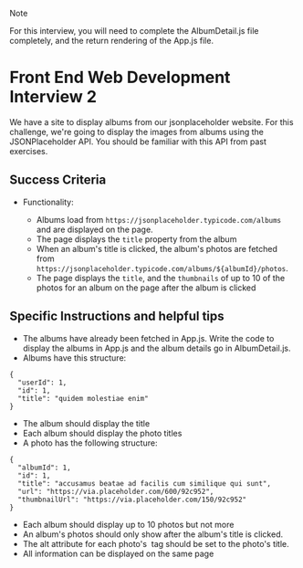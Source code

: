 >[!NOTE]
>For this interview, you will need to complete the AlbumDetail.js file completely, and the return rendering of the App.js file.

# Front End Web Development Interview 2

We have a site to display albums from our jsonplaceholder website.
For this challenge, we're going to display the images from albums using the JSONPlaceholder API. You should be familiar with this API from past exercises.

## Success Criteria

- Functionality:

  - Albums load from `https://jsonplaceholder.typicode.com/albums` and are displayed on the page.
  - The page displays the `title` property from the album
  - When an album's title is clicked, the album's photos are fetched from `https://jsonplaceholder.typicode.com/albums/${albumId}/photos`.
  - The page displays the `title`, and the `thumbnails` of up to 10 of the photos for an album on the page after the album is clicked

## Specific Instructions and helpful tips

- The albums have already been fetched in App.js. Write the code to display the albums in App.js and the album details go in AlbumDetail.js.
- Albums have this structure:
```
{
  "userId": 1,
  "id": 1,
  "title": "quidem molestiae enim"
}
```
- The album should display the title
- Each album should display the photo titles
- A photo has the following structure:
```
{
  "albumId": 1,
  "id": 1,
  "title": "accusamus beatae ad facilis cum similique qui sunt",
  "url": "https://via.placeholder.com/600/92c952",
  "thumbnailUrl": "https://via.placeholder.com/150/92c952"
}
```
- Each album should display up to 10 photos but not more
- An album's photos should only show after the album's title is clicked.
- The alt attribute for each photo's <img> tag should be set to the photo's title.
- All information can be displayed on the same page
